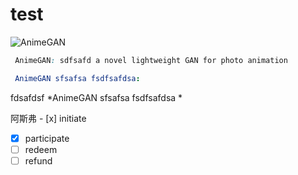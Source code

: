 # test  
![AnimeGAN](https://placehold.it/15/c5f015/000000?text=+)      
  
```css  
 AnimeGAN: sdfsafd a novel lightweight GAN for photo animation 
``` 
```yaml  
 AnimeGAN sfsafsa fsdfsafdsa: 
``` 
fdsafdsf          *AnimeGAN sfsafsa fsdfsafdsa  * 

  

 阿斯弗 - [x] initiate  
- [x] participate  
- [ ] redeem  
- [ ] refund 
